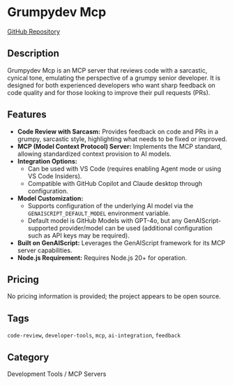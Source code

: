 # Grumpydev Mcp

[GitHub Repository](https://github.com/sinedied/grumpydev-mcp)

## Description
Grumpydev Mcp is an MCP server that reviews code with a sarcastic, cynical tone, emulating the perspective of a grumpy senior developer. It is designed for both experienced developers who want sharp feedback on code quality and for those looking to improve their pull requests (PRs).

## Features
- **Code Review with Sarcasm:** Provides feedback on code and PRs in a grumpy, sarcastic style, highlighting what needs to be fixed or improved.
- **MCP (Model Context Protocol) Server:** Implements the MCP standard, allowing standardized context provision to AI models.
- **Integration Options:**
  - Can be used with VS Code (requires enabling Agent mode or using VS Code Insiders).
  - Compatible with GitHub Copilot and Claude desktop through configuration.
- **Model Customization:**
  - Supports configuration of the underlying AI model via the `GENAISCRIPT_DEFAULT_MODEL` environment variable.
  - Default model is GitHub Models with GPT-4o, but any GenAIScript-supported provider/model can be used (additional configuration such as API keys may be required).
- **Built on GenAIScript:** Leverages the GenAIScript framework for its MCP server capabilities.
- **Node.js Requirement:** Requires Node.js 20+ for operation.

## Pricing
No pricing information is provided; the project appears to be open source.

## Tags
`code-review`, `developer-tools`, `mcp`, `ai-integration`, `feedback`

## Category
Development Tools / MCP Servers